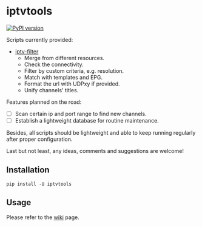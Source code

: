 # iptvtools

[![PyPI version](https://badge.fury.io/py/iptvtools.svg)](https://badge.fury.io/py/iptvtools)

Scripts currently provided:

- [iptv-filter](https://github.com/huxuan/iptvtools/wiki/iptv%E2%80%90filter)
  - Merge from different resources.
  - Check the connectivity.
  - Filter by custom criteria, e.g. resolution.
  - Match with templates and EPG.
  - Format the url with UDPxy if provided.
  - Unify channels' titles.

Features planned on the road:

- [ ] Scan certain ip and port range to find new channels.
- [ ] Establish a lightweight database for routine maintenance.

Besides, all scripts should be lightweight and able to keep running regularly after proper configuration.

Last but not least, any ideas, comments and suggestions are welcome!

## Installation

```shell
pip install -U iptvtools
```

## Usage

Please refer to the [wiki](https://github.com/huxuan/iptvtools/wiki) page.
